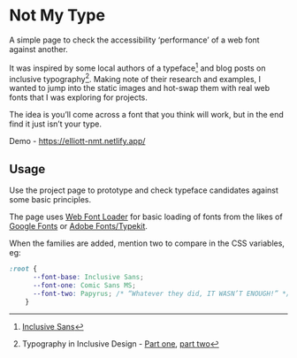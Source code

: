 # Not My Type

A simple page to check the accessibility ‘performance’ of a web font against another.

It was inspired by some local authors of a typeface[^1] and blog posts on inclusive typography[^2]. Making note of their research and examples, I wanted to jump into the static images and hot-swap them with real web fonts that I was exploring for projects.

The idea is you’ll come across a font that you think will work, but in the end find it just isn’t your type.

Demo - https://elliott-nmt.netlify.app/

[^1]: [Inclusive Sans](https://www.oliviaking.com/inclusive-sans)
[^2]: Typography in Inclusive Design - [Part one](https://www.visionaustralia.org/business-consulting/digital-access/blog/typography-in-inclusive-design-part-1), [part two](https://www.visionaustralia.org/business-consulting/digital-access/blog/typography-in-inclusive-design-part-2)

## Usage

Use the project page to prototype and check typeface candidates against some basic principles.

The page uses [Web Font Loader](https://github.com/typekit/webfontloader) for basic loading of fonts from the likes of [Google Fonts](https://github.com/typekit/webfontloader?tab=readme-ov-file#google) or [Adobe Fonts/Typekit](https://github.com/typekit/webfontloader?tab=readme-ov-file#typekit).

When the families are added, mention two to compare in the CSS variables, eg:

```css
:root {
      --font-base: Inclusive Sans;
      --font-one: Comic Sans MS;
      --font-two: Papyrus; /* “Whatever they did, IT WASN’T ENOUGH!” */
    }
```